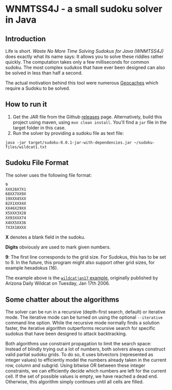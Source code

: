 # WNMTSS4J - a small sudoku solver in Java

## Introduction
Life is short. _Waste No More Time Solving Sudokus for Java (WNMTSS4J)_ does exactly what its name says: It allows you
to solve these riddles rather quickly. The computation takes only a few milliseconds
for common sudoku. The most complex sudukos that have ever been designed can also be solved in less than half a second.

The actual motivation behind this tool were numerous [Geocaches](http://www.geocaching.com) which require a Sudoku to be solved.

## How to run it

1. Get the JAR file from the Github [releases](https://github.com/eliasweingaertner/WasteNoMoreTimeWithSudokus4J/releases) page. Alternatively, build this project using maven, using `mvn clean install`. You'll find a `jar` file in the target folder in this case.
2. Run the solver by providing a sudoku file as text file:
   
```java -jar target/sudoku-0.0.1-jar-with-dependencies.jar ~/sudoku-files/wildcat1.txt```

## Sudoku File Format
The solver uses the following file format:

```wildcat1.txt
9
XXX26X7X1
68XX7XX9X
19XXX45XX
82X1XXX4X
XX46X29XX
X5XXX3X28
XX93XXX74
X4XX5XX36
7X3X18XXX
```

**X** denotes a blank field in the sudoku.

**Digits** obviously are used to mark given numbers.

**9**: The first line corresponds to the grid size. For Sudokus, this has to be set to 9. In the future, this
program might also support other grid sizes, for example hexadokus (16). 

The example above is the [`wildcatjan17` example](https://sandiway.arizona.edu/sudoku/examples.html), originally
published by Arizona Daily Wildcat on Tuesday, Jan 17th 2006.

## Some chatter about the algorithms

The solver can be run in a recursive (depth-first search, default) or iterative mode. 
The iterative mode can be turned on using the optional `--iterative` command line option.
While the recursive mode normally finds a solution faster, the iterative algorithm
outperforms recursive search for specific sudokus that have been designed to attack backtracking.

Both algorithms use constraint propagation to limit the search space: Instead of
blindly trying out a lot of numbers, both solvers always construct valid partial sudoku grids. To do
so, it uses bitvectors (represented as integer values) to efficiently model the numbers already taken in the current row, column and subgrid.
Using bitwise OR between these integer constraints, we can efficiently decide which numbers are left
for the current cell. If the set of possible values is empty, we have reached a dead end. Otherwise, this
algorithm simply continues until all cells are filled.
